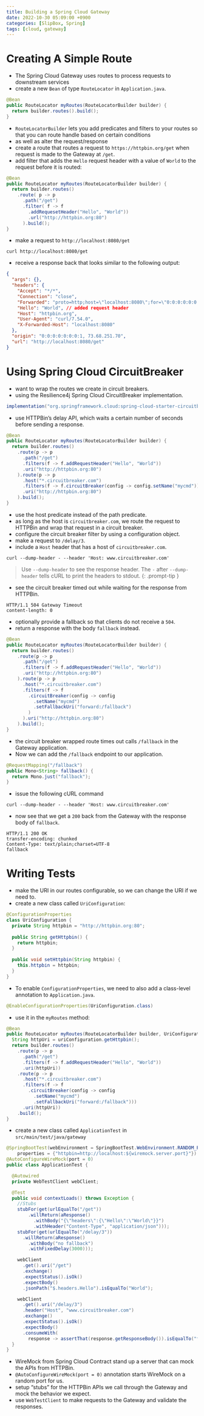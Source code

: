 ```yaml
---
title: Building a Spring Cloud Gateway
date: 2022-10-30 05:09:00 +0900
categories: [SlipBox, Spring]
tags: [cloud, gateway]
---
```

# Creating A Simple Route
- The Spring Cloud Gateway uses routes to process requests to downstream services
- create a new `Bean` of type `RouteLocator` in `Application.java`.

```java
@Bean
public RouteLocator myRoutes(RouteLocatorBuilder builder) {
  return builder.routes().build();
}
```

- `RouteLocatorBuilder` lets you add predicates and filters to your routes so that you can route handle based on certain conditions
- as well as alter the request/response
- create a route that routes a request to `https://httpbin.org/get` when request is made to the Gateway at `/get`.
- add filter that adds the `Hello` request header with a value of `World` to the request before it is routed:

```java
@Bean
public RouteLocator myRoutes(RouteLocatorBuilder builder) {
  return builder.routes()
    .route( p -> p
      .path("/get")
      .filter( f -> f
        .addRequesetHeader("Hello", "World"))
        .url("http://httpbin.org:80")
      ).build();
}
```
- make a request to `http://localhost:8080/get`

```shell
curl http://localhost:8080/get
```

- receive a response back that looks similar to the following output:

```json
{
  "args": {},
  "headers": {
    "Accept": "*/*",
    "Connection": "close",
    "Forwarded": "proto=http;host=\"localhost:8080\";for=\"0:0:0:0:0:0:0:1:56207\"",
    "Hello": "World", // added request header
    "Host": "httpbin.org",
    "User-Agent": "curl/7.54.0",
    "X-Forwarded-Host": "localhost:8080"
  },
  "origin": "0:0:0:0:0:0:0:1, 73.68.251.70",
  "url": "http://localhost:8080/get"
}
```

# Using Spring Cloud CircuitBreaker
- want to wrap the routes we create in circuit breakers.
- using the Resilience4j Spring Cloud CircuitBreaker implementation.

```gradle
implementation("org.springframework.cloud:spring-cloud-starter-circuitbreaker-reactor-resilience4j")
```

- use HTTPBin’s delay API, which waits a certain number of seconds before sending a response.

```java
@Bean
public RouteLocator myRoutes(RouteLocatorBuilder builder) {
  return builder.routes()
    .route(p -> p
      .path("/get")
      .filters(f -> f.addRequestHeader("Hello", "World"))
      .uri("http://httpbin.org:80")
    ).route(p -> p
      .host("*.circuitbreaker.com")
      .filters(f -> f.circuitBreaker(config -> config.setName("mycmd")))
      .uri("http://httpbin.org:80")
    ).build();
}
```

- use the host predicate instead of the path predicate.
- as long as the host is `circuitbreaker.com`, we route the request to HTTPBin and wrap that request in a circuit breaker.
- configure the circuit breaker filter by using a configuration object.
- make a request to `/delay/3`.
- include a `Host` header that has a host of `circuitbreaker.com`.

```shell
curl --dump-header - --header 'Host: www.circuitbreaker.com'
```

> Use `--dump-header` to see the response header. The `-` after `--dump-header` tells cURL to print the headers to stdout.
{: .prompt-tip }

- see the circuit breaker timed out while waiting for the response from HTTPBin.

```
HTTP/1.1 504 Gateway Timeout
content-length: 0
```

- optionally provide a fallback so that clients do not receive a `504`.
- return a response with the body `fallback` instead.

```java
@Bean
public RouteLocator myRoutes(RouteLocatorBuilder builder) {
  return builder.routes()
    .route(p -> p
      .path("/get")
      .filters(f -> f.addRequestHeader("Hello", "World"))
      .uri("http://httpbin.org:80")
    ).route(p -> p
      .host("*.circuitbreaker.com")
      .filters(f -> f
        .circuitBreaker(config -> config
          .setName("mycmd")
          .setFallbackUri("forward:/fallback")
        )
      ).uri("http://httpbin.org:80")
    ).build();
}
```

- the circuit breaker wrapped route times out calls `/fallback` in the Gateway application.
- Now we can add the `/fallback` endpoint to our application.


```java
@RequestMapping("/fallback")
public Mono<String> fallback() {
  return Mono.just("fallback");
}
```

- issue the following cURL command

```
curl --dump-header - --header 'Host: www.circuitbreaker.com'
```

- now see that we get a `200` back from the Gateway with the response body of `fallback`.

```
HTTP/1.1 200 OK
transfer-encoding: chunked
Content-Type: text/plain;charset=UTF-8
fallback
```
 
# Writing Tests
- make the URI in our routes configurable, so we can change the URI if we need to.
- create a new class called `UriConfiguration`:
 
```java
@ConfigurationProperties
class UriConfiguration {
  private String httpbin = "http://httpbin.org:80";
  
  public String getHttpbin() {
    return httpbin;
  }
  
  public void setHttpbin(String httpbin) {
    this.httpbin = httpbin;
  }
}
```
 
- To enable `ConfigurationProperties`, we need to also add a class-level annotation to `Application.java`.
 
```java
@EnableConfigurationProperties(UriConfiguration.class)
```
 
- use it in the `myRoutes` method:

```java
@Bean
public RouteLocator myRoutes(RouteLocatorBuilder builder, UriConfiguration uriConfiguration) {
  String httpUri = uriConfiguration.getHttpbin();
  return builder.routes()
    .route(p -> p
      .path("/get")
      .filters(f -> f.addRequestHeader("Hello", "World"))
      .uri(httpUri))
    .route(p -> p
      .host("*.circuitbreaker.com")
      .filters(f -> f
        .circuitBreaker(config -> config
          .setName("mycmd")
          .setFallbackUri("forward:/fallback")))
      .uri(httpUri))
    .build();
}
```

- create a new class called `ApplicationTest` in `src/main/test/java/gateway`

```java
@SpringBootTest(webEnvironment = SpringBootTest.WebEnvironment.RANDOM_PORT,
    properties = {"httpbin=http://localhost:${wiremock.server.port}"})
@AutoConfigureWireMock(port = 0)
public class ApplicationTest {

  @Autowired
  private WebTestClient webClient;

  @Test
  public void contextLoads() throws Exception {
    //Stubs
    stubFor(get(urlEqualTo("/get"))
        .willReturn(aResponse()
          .withBody("{\"headers\":{\"Hello\":\"World\"}}")
          .withHeader("Content-Type", "application/json")));
    stubFor(get(urlEqualTo("/delay/3"))
      .willReturn(aResponse()
        .withBody("no fallback")
        .withFixedDelay(3000)));

    webClient
      .get().uri("/get")
      .exchange()
      .expectStatus().isOk()
      .expectBody()
      .jsonPath("$.headers.Hello").isEqualTo("World");

    webClient
      .get().uri("/delay/3")
      .header("Host", "www.circuitbreaker.com")
      .exchange()
      .expectStatus().isOk()
      .expectBody()
      .consumeWith(
        response -> assertThat(response.getResponseBody()).isEqualTo("fallback".getBytes()));
  }
}
```

- WireMock from Spring Cloud Contract stand up a server that can mock the APIs from HTTPBin.
- `@AutoConfigureWireMock(port = 0)` annotation starts WireMock on a random port for us.
- setup “stubs” for the HTTPBin APIs we call through the Gateway and mock the behavior we expect.
- use `WebTestClient` to make requests to the Gateway and validate the responses.